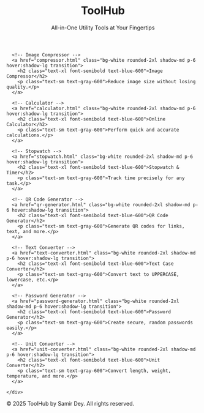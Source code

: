<!DOCTYPE html>
<html lang="en">
<head>
  <meta charset="UTF-8" />
  <meta name="viewport" content="width=device-width, initial-scale=1.0" />
  <title>ToolHub - All-in-One Utility Tools</title>
  <link href="https://cdn.jsdelivr.net/npm/tailwindcss@2.2.19/dist/tailwind.min.css" rel="stylesheet">
</head>
<body class="bg-gray-50 text-gray-800">
  <header class="text-center p-6 bg-white shadow-md">
    <h1 class="text-3xl font-bold text-blue-700">ToolHub</h1>
    <p class="text-sm text-gray-600">All-in-One Utility Tools at Your Fingertips</p>
  </header>

  <main class="max-w-6xl mx-auto px-4 py-8">
    <div class="grid grid-cols-1 sm:grid-cols-2 lg:grid-cols-3 gap-6">

      <!-- Image Compressor -->
      <a href="compressor.html" class="bg-white rounded-2xl shadow-md p-6 hover:shadow-lg transition">
        <h2 class="text-xl font-semibold text-blue-600">Image Compressor</h2>
        <p class="text-sm text-gray-600">Reduce image size without losing quality.</p>
      </a>

      <!-- Calculator -->
      <a href="calculator.html" class="bg-white rounded-2xl shadow-md p-6 hover:shadow-lg transition">
        <h2 class="text-xl font-semibold text-blue-600">Online Calculator</h2>
        <p class="text-sm text-gray-600">Perform quick and accurate calculations.</p>
      </a>

      <!-- Stopwatch -->
      <a href="stopwatch.html" class="bg-white rounded-2xl shadow-md p-6 hover:shadow-lg transition">
        <h2 class="text-xl font-semibold text-blue-600">Stopwatch & Timer</h2>
        <p class="text-sm text-gray-600">Track time precisely for any task.</p>
      </a>

      <!-- QR Code Generator -->
      <a href="qr-generator.html" class="bg-white rounded-2xl shadow-md p-6 hover:shadow-lg transition">
        <h2 class="text-xl font-semibold text-blue-600">QR Code Generator</h2>
        <p class="text-sm text-gray-600">Generate QR codes for links, text, and more.</p>
      </a>

      <!-- Text Converter -->
      <a href="text-converter.html" class="bg-white rounded-2xl shadow-md p-6 hover:shadow-lg transition">
        <h2 class="text-xl font-semibold text-blue-600">Text Case Converter</h2>
        <p class="text-sm text-gray-600">Convert text to UPPERCASE, lowercase, etc.</p>
      </a>

      <!-- Password Generator -->
      <a href="password-generator.html" class="bg-white rounded-2xl shadow-md p-6 hover:shadow-lg transition">
        <h2 class="text-xl font-semibold text-blue-600">Password Generator</h2>
        <p class="text-sm text-gray-600">Create secure, random passwords easily.</p>
      </a>

      <!-- Unit Converter -->
      <a href="unit-converter.html" class="bg-white rounded-2xl shadow-md p-6 hover:shadow-lg transition">
        <h2 class="text-xl font-semibold text-blue-600">Unit Converter</h2>
        <p class="text-sm text-gray-600">Convert length, weight, temperature, and more.</p>
      </a>

    </div>
  </main>

  <footer class="text-center p-6 text-gray-500 text-sm">
    &copy; 2025 ToolHub by Samir Dey. All rights reserved.
  </footer>
</body>
</html>
